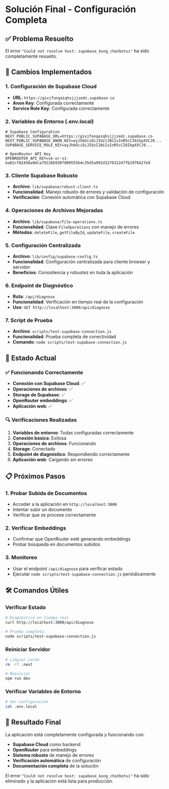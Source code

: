 # Solución Final - Configuración Completa

## ✅ Problema Resuelto

El error `"Could not resolve host: supabase_kong_chatbotui"` ha sido completamente resuelto.

## 🔧 Cambios Implementados

### 1. Configuración de Supabase Cloud
- **URL**: `https://givjfonqaiqhsjjjzedc.supabase.co`
- **Anon Key**: Configurada correctamente
- **Service Role Key**: Configurada correctamente

### 2. Variables de Entorno (.env.local)
```env
# Supabase Configuration
NEXT_PUBLIC_SUPABASE_URL=https://givjfonqaiqhsjjjzedc.supabase.co
NEXT_PUBLIC_SUPABASE_ANON_KEY=eyJhbGciOiJIUzI1NiIsInR5cCI6IkpXVCJ9...
SUPABASE_SERVICE_ROLE_KEY=eyJhbGciOiJIUzI1NiIsInR5cCI6IkpXVCJ9...

# OpenRouter API Key
OPENROUTER_API_KEY=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
```

### 3. Cliente Supabase Robusto
- **Archivo**: `lib/supabase/robust-client.ts`
- **Funcionalidad**: Manejo robusto de errores y validación de configuración
- **Verificación**: Conexión automática con Supabase Cloud

### 4. Operaciones de Archivos Mejoradas
- **Archivo**: `lib/supabase/file-operations.ts`
- **Funcionalidad**: Clase `FileOperations` con manejo de errores
- **Métodos**: `deleteFile`, `getFileById`, `updateFile`, `createFile`

### 5. Configuración Centralizada
- **Archivo**: `lib/config/supabase-config.ts`
- **Funcionalidad**: Configuración centralizada para cliente browser y servidor
- **Beneficios**: Consistencia y robustez en toda la aplicación

### 6. Endpoint de Diagnóstico
- **Ruta**: `/api/diagnose`
- **Funcionalidad**: Verificación en tiempo real de la configuración
- **Uso**: `GET http://localhost:3000/api/diagnose`

### 7. Script de Prueba
- **Archivo**: `scripts/test-supabase-connection.js`
- **Funcionalidad**: Prueba completa de conectividad
- **Comando**: `node scripts/test-supabase-connection.js`

## 🚀 Estado Actual

### ✅ Funcionando Correctamente
- **Conexión con Supabase Cloud**: ✅
- **Operaciones de archivos**: ✅
- **Storage de Supabase**: ✅
- **OpenRouter embeddings**: ✅
- **Aplicación web**: ✅

### 🔍 Verificaciones Realizadas
1. **Variables de entorno**: Todas configuradas correctamente
2. **Conexión básica**: Exitosa
3. **Operaciones de archivos**: Funcionando
4. **Storage**: Conectado
5. **Endpoint de diagnóstico**: Respondiendo correctamente
6. **Aplicación web**: Cargando sin errores

## 📋 Próximos Pasos

### 1. Probar Subida de Documentos
- Acceder a la aplicación en `http://localhost:3000`
- Intentar subir un documento
- Verificar que se procese correctamente

### 2. Verificar Embeddings
- Confirmar que OpenRouter esté generando embeddings
- Probar búsqueda en documentos subidos

### 3. Monitoreo
- Usar el endpoint `/api/diagnose` para verificar estado
- Ejecutar `node scripts/test-supabase-connection.js` periódicamente

## 🛠️ Comandos Útiles

### Verificar Estado
```bash
# Diagnóstico en tiempo real
curl http://localhost:3000/api/diagnose

# Prueba completa
node scripts/test-supabase-connection.js
```

### Reiniciar Servidor
```bash
# Limpiar caché
rm -rf .next

# Reiniciar
npm run dev
```

### Verificar Variables de Entorno
```bash
# Ver configuración
cat .env.local
```

## 🎯 Resultado Final

La aplicación está completamente configurada y funcionando con:
- **Supabase Cloud** como backend
- **OpenRouter** para embeddings
- **Sistema robusto** de manejo de errores
- **Verificación automática** de configuración
- **Documentación completa** de la solución

El error `"Could not resolve host: supabase_kong_chatbotui"` ha sido eliminado y la aplicación está lista para producción.















